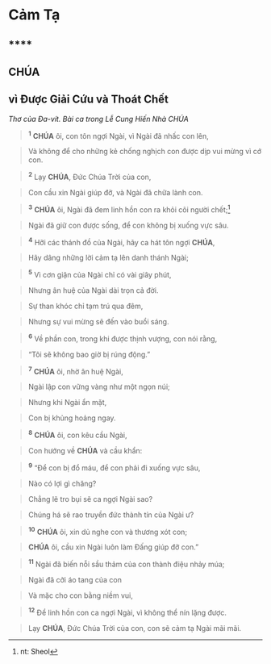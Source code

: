 # Cảm Tạ

## ****

## CHÚA

## vì Được Giải Cứu và Thoát Chết
*Thơ của Đa-vít. Bài ca trong Lễ Cung Hiến Nhà CHÚA*

> <sup><b>1</b></sup> **CHÚA** ôi, con tôn ngợi Ngài, vì Ngài đã nhấc con lên,
>


> Và không để cho những kẻ chống nghịch con được dịp vui mừng vì cớ con.
>


> <sup><b>2</b></sup> Lạy **CHÚA**, Đức Chúa Trời của con,
>


> Con cầu xin Ngài giúp đỡ, và Ngài đã chữa lành con.
>


> <sup><b>3</b></sup> **CHÚA** ôi, Ngài đã đem linh hồn con ra khỏi cõi người chết;[^1]
>


> Ngài đã giữ con được sống, để con không bị xuống vực sâu.
>


> <sup><b>4</b></sup> Hỡi các thánh đồ của Ngài, hãy ca hát tôn ngợi **CHÚA**,
>


> Hãy dâng những lời cảm tạ lên danh thánh Ngài;
>


> <sup><b>5</b></sup> Vì cơn giận của Ngài chỉ có vài giây phút,
>


> Nhưng ân huệ của Ngài dài trọn cả đời.
>


> Sự than khóc chỉ tạm trú qua đêm,
>


> Nhưng sự vui mừng sẽ đến vào buổi sáng.
>


> <sup><b>6</b></sup> Về phần con, trong khi được thịnh vượng, con nói rằng,
>


> “Tôi sẽ không bao giờ bị rúng động.”
>


> <sup><b>7</b></sup> **CHÚA** ôi, nhờ ân huệ Ngài,
>


> Ngài lập con vững vàng như một ngọn núi;
>


> Nhưng khi Ngài ẩn mặt,
>


> Con bị khủng hoảng ngay.
>


> <sup><b>8</b></sup> **CHÚA** ôi, con kêu cầu Ngài,
>


> Con hướng về **CHÚA** và cầu khẩn:
>


> <sup><b>9</b></sup> “Để con bị đổ máu, để con phải đi xuống vực sâu,
>


> Nào có lợi gì chăng?
>


> Chẳng lẽ tro bụi sẽ ca ngợi Ngài sao?
>


> Chúng há sẽ rao truyền đức thành tín của Ngài ư?
>


> <sup><b>10</b></sup> **CHÚA** ôi, xin dủ nghe con và thương xót con;
>


> **CHÚA** ôi, cầu xin Ngài luôn làm Đấng giúp đỡ con.”
>


> <sup><b>11</b></sup> Ngài đã biến nỗi sầu thảm của con thành điệu nhảy múa;
>


> Ngài đã cởi áo tang của con
>


> Và mặc cho con bằng niềm vui,
>


> <sup><b>12</b></sup> Để linh hồn con ca ngợi Ngài, vì không thể nín lặng được.
>


> Lạy **CHÚA**, Đức Chúa Trời của con, con sẽ cảm tạ Ngài mãi mãi.
>

[^1]: nt: Sheol